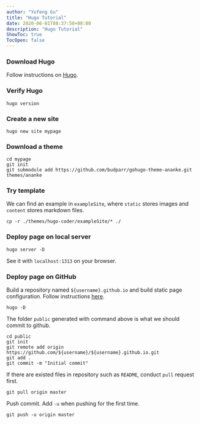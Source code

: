 ```yaml
---
author: "Yufeng Gu"
title: "Hugo Tutorial"
date: 2020-06-01T08:37:58+08:00
description: "Hugo Tutorial"
ShowToc: true
TocOpen: false
---
```


### Download Hugo

Follow instructions on [Hugo](https://gohugo.io/getting-started/installing).

### Verify Hugo

```shell
hugo version
```

### Create a new site

```shell
hugo new site mypage
```

### Download a theme
```shell
cd mypage
git init
git submodule add https://github.com/budparr/gohugo-theme-ananke.git themes/ananke
```

### Try template

We can find an example in `exampleSite`, where `static` stores images and `content` stores markdown files.

```shell
cp -r ./themes/hugo-coder/exampleSite/* ./
```

### Deploy page on local server

```shell
hugo server -D
```

See it with `localhost:1313` on your browser.

### Deploy page on GitHub

Build a repository named `${username}.github.io` and build static page configuration. Follow instructions [here](https://pages.github.com/).

```shell
hugo -D
```

The folder `public` generated with command above is what we should commit to github.

```shell
cd public
git init
git remote add origin https://github.com/${username}/${username}.github.io.git
git add .
git commit -m "Initial commit"
```

If there are existed files in repository such as `README`, conduct `pull` request first.

```shell
git pull origin master
```

Push commit. Add `-u` when pushing for the first time.

```shell
git push -u origin master
```
